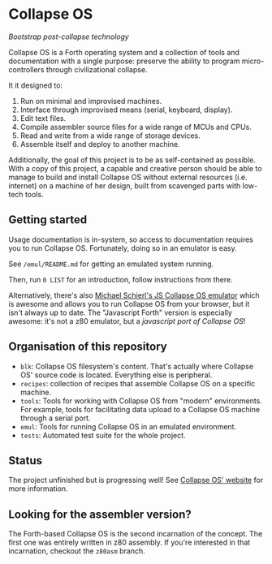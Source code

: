 # Collapse OS

*Bootstrap post-collapse technology*

Collapse OS is a Forth operating system and a collection of tools and
documentation with a single purpose: preserve the ability to program micro-
controllers through civilizational collapse.

It it designed to:

1. Run on minimal and improvised machines.
2. Interface through improvised means (serial, keyboard, display).
3. Edit text files.
4. Compile assembler source files for a wide range of MCUs and CPUs.
5. Read and write from a wide range of storage devices.
6. Assemble itself and deploy to another machine.

Additionally, the goal of this project is to be as self-contained as possible.
With a copy of this project, a capable and creative person should be able to
manage to build and install Collapse OS without external resources (i.e.
internet) on a machine of her design, built from scavenged parts with low-tech
tools.

## Getting started

Usage documentation is in-system, so access to documentation requires you to
run Collapse OS. Fortunately, doing so in an emulator is easy.

See `/emul/README.md` for getting an emulated system running.

Then, run `0 LIST` for an introduction, follow instructions from there.

Alternatively, there's also [Michael Schierl's JS Collapse OS emulator][jsemul]
which is awesome and allows you to run Collapse OS from your browser, but it
isn't always up to date. The "Javascript Forth" version is especially awesome:
it's not a z80 emulator, but a *javascript port of Collapse OS*!

## Organisation of this repository

* `blk`: Collapse OS filesystem's content. That's actually where Collapse OS'
         source code is located. Everything else is peripheral.
* `recipes`: collection of recipes that assemble Collapse OS on a specific
             machine.
* `tools`: Tools for working with Collapse OS from "modern" environments. For
           example, tools for facilitating data upload to a Collapse OS machine
           through a serial port.
* `emul`: Tools for running Collapse OS in an emulated environment.
* `tests`: Automated test suite for the whole project.

## Status

The project unfinished but is progressing well! See [Collapse OS' website][web]
for more information.

## Looking for the assembler version?

The Forth-based Collapse OS is the second incarnation of the concept. The first
one was entirely written in z80 assembly. If you're interested in that
incarnation, checkout the `z80asm` branch.

[web]: https://collapseos.org
[jsemul]: https://schierlm.github.io/CollapseOS-Web-Emulator/
